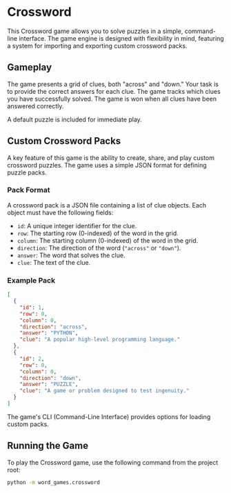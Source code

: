# Crossword

This Crossword game allows you to solve puzzles in a simple, command-line interface. The game engine is designed with flexibility in mind, featuring a system for importing and exporting custom crossword packs.

## Gameplay

The game presents a grid of clues, both "across" and "down." Your task is to provide the correct answers for each clue. The game tracks which clues you have successfully solved. The game is won when all clues have been answered correctly.

A default puzzle is included for immediate play.

## Custom Crossword Packs

A key feature of this game is the ability to create, share, and play custom crossword puzzles. The game uses a simple JSON format for defining puzzle packs.

### Pack Format

A crossword pack is a JSON file containing a list of clue objects. Each object must have the following fields:

- `id`: A unique integer identifier for the clue.
- `row`: The starting row (0-indexed) of the word in the grid.
- `column`: The starting column (0-indexed) of the word in the grid.
- `direction`: The direction of the word (`"across"` or `"down"`).
- `answer`: The word that solves the clue.
- `clue`: The text of the clue.

### Example Pack

```json
[
  {
    "id": 1,
    "row": 0,
    "column": 0,
    "direction": "across",
    "answer": "PYTHON",
    "clue": "A popular high-level programming language."
  },
  {
    "id": 2,
    "row": 0,
    "column": 0,
    "direction": "down",
    "answer": "PUZZLE",
    "clue": "A game or problem designed to test ingenuity."
  }
]
```

The game's CLI (Command-Line Interface) provides options for loading custom packs.

## Running the Game

To play the Crossword game, use the following command from the project root:

```bash
python -m word_games.crossword
```